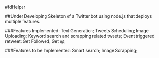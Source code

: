#fdHelper

##Under Developing Skeleton of a Twitter bot using node.js that deploys multiple features. 

###Features Implemented:
Text Generation;
Tweets Scheduling;
Image Uploading;
Keyword search and scrapping related tweets;
Event triggered retweet: Get Followed, Get @;

###Features to be Implemented:
Smart search;
Image Scrapping;


